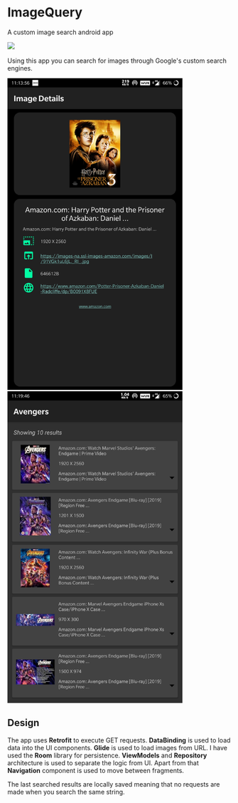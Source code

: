 # ImageQuery
A custom image search android app 

<img src="https://github.com/omkar-sabade/ImageQuery/blob/master/media/demo.gif" height="850">


Using this app you can search for images through Google's custom search engines.

<p>
<img src="https://github.com/omkar-sabade/ImageQuery/blob/master/media/image_details_page.jpg" height=700">
<img src="https://github.com/omkar-sabade/ImageQuery/blob/master/media/list_view.jpg" height="700">
</p>

## Design
The app uses **Retrofit** to execute GET requests. **DataBinding** is used to load data into the UI components. 
**Glide** is used to load images from URL. I have used the **Room** library for persistence. 
**ViewModels** and **Repository** architecture is used to separate the logic from UI. Apart from that **Navigation** component is used to move between fragments. 

The last searched results are locally saved meaning that no requests are made when you search the same string.
